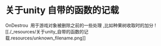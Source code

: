 # 关于unity 自带的函数的记载


OnDestrou  用于游戏对象被删除之前的一些处理 ,比如种果树收取时的加分
![[./_resources/关于unity_自带的函数的记载.resources/unknown_filename.png]]

